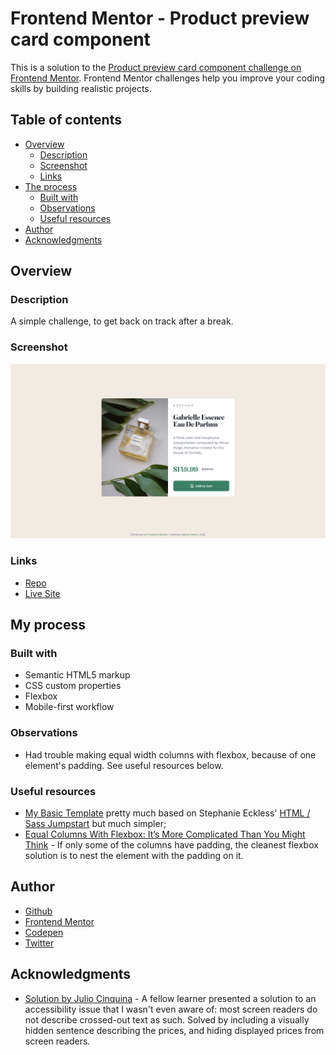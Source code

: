 # Frontend Mentor - Product preview card component

This is a solution to the [Product preview card component challenge on Frontend Mentor](https://www.frontendmentor.io/challenges/product-preview-card-component-GO7UmttRfa). Frontend Mentor challenges help you improve your coding skills by building realistic projects. 

## Table of contents

- [Overview](#overview)
  - [Description](#description)
  - [Screenshot](#screenshot)
  - [Links](#links)
- [The process](#the-process)
  - [Built with](#built-with)
  - [Observations](#observations)
  - [Useful resources](#useful-resources)
- [Author](#author)
- [Acknowledgments](#acknowledgments)

## Overview

### Description

A simple challenge, to get back on track after a break.

### Screenshot

![](screenshot.png)

### Links

- [Repo](https://github.com/je-jo/product-preview-card-component)
- [Live Site](https://je-jo.github.io/product-preview-card-component/)

## My process

### Built with

- Semantic HTML5 markup
- CSS custom properties
- Flexbox
- Mobile-first workflow

### Observations

- Had trouble making equal width columns with flexbox, because of one element's padding. See useful resources below.


### Useful resources

- [My Basic Template](https://github.com/je-jo/basic-template) pretty much based on Stephanie Eckless' [HTML / Sass Jumpstart](https://github.com/5t3ph/html-sass-jumpstart) but much simpler;
- [Equal Columns With Flexbox: It’s More Complicated Than You Might Think](https://css-tricks.com/equal-columns-with-flexbox-its-more-complicated-than-you-might-think/) - If only some of the columns have padding, the cleanest flexbox solution is to nest the element with the padding on it.


## Author

- [Github](https://github.com/je-jo)
- [Frontend Mentor](https://www.frontendmentor.io/profile/je-jo)
- [Codepen](https://codepen.io/je-jo)
- [Twitter](https://twitter.com/jelena_jo_)

## Acknowledgments

- [Solution by Julio Cinquina](https://github.com/JulioCinquina/fem-product-preview-card) - A fellow learner presented a solution to an accessibility issue that I wasn't even aware of: most screen readers do not describe crossed-out text as such. Solved by including a visually hidden sentence describing the prices, and hiding displayed prices from screen readers. 